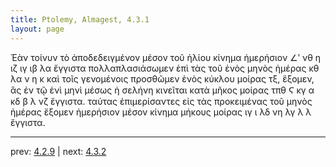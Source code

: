 ```yaml
---
title: Ptolemy, Almagest, 4.3.1
layout: page
---
```


Ἐὰν τοίνυν τὸ ἀποδεδειγμένον μέσον τοῦ ἡλίου κίνημα ἡμερήσιον ∠ʹ νθ η ιζ ιγ ιβ λα ἔγγιστα πολλαπλασιάσωμεν ἐπὶ τὰς τοῦ ἑνὸς μηνὸς ἡμέρας κθ λα ν η κ καὶ τοῖς γενομένοις προσθῶμεν ἑνὸς κύκλου μοίρας τξ, ἕξομεν, ἃς ἐν τῷ ἑνὶ μηνὶ μέσως ἡ σελήνη κινεῖται κατὰ μῆκος μοίρας τπθ Ϛ κγ α κδ β λ νζ ἔγγιστα. ταύτας ἐπιμερίσαντες εἰς τὰς προκειμένας τοῦ μηνὸς ἡμέρας ἕξομεν ἡμερήσιον μέσον κίνημα μήκους μοίρας ιγ ι λδ νη λγ λ λ ἔγγιστα. 

---

prev: [4.2.9](../4.2.9/) | next: [4.3.2](../4.3.2/)


